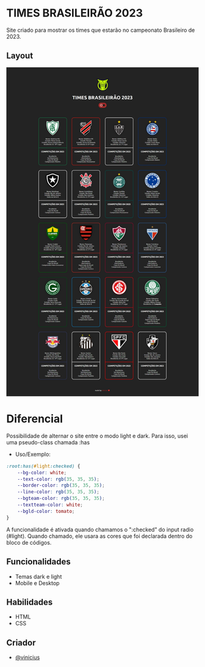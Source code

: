 
# TIMES BRASILEIRÃO 2023

Site criado para mostrar os times que estarão no campeonato Brasileiro de 2023.


## Layout

<p align="center">
  <a href="">
    <img alt="https://viniciuswx.github.io/times-brasileirao-2023/" src="assets/print-page.jpeg">
  </a>
</p>


# Diferencial

Possibilidade de alternar o site entre o modo light e dark. Para isso, usei uma pseudo-class chamada :has

- Uso/Exemplo:
```css
:root:has(#light:checked) {
    --bg-color: white;
    --text-color: rgb(35, 35, 35);
    --border-color: rgb(35, 35, 35);
    --line-color: rgb(35, 35, 35);
    --bgteam-color: rgb(35, 35, 35);
    --textteam-color: white;
    --bgld-color: tomato;
}
```

A funcionalidade é ativada quando chamamos o ":checked" do input radio (#light). Quando chamado, ele usara as cores que foi declarada dentro do bloco de códigos.

## Funcionalidades

- Temas dark e light
- Mobile e Desktop


## Habilidades

- HTML
- CSS


## Criador

- [@vinicius](https://www.linkedin.com/in/vinicius-graciano-5081501a1/)

